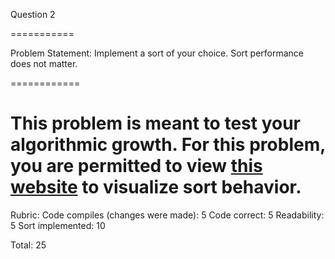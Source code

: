 Question 2

===========

Problem Statement: Implement a sort of your choice. Sort performance does not matter.

============

This problem is meant to test your algorithmic growth. For this problem, you are permitted to view [this
website](https://www.cs.usfca.edu/~galles/visualization/ComparisonSort.html) to
visualize sort behavior.
============

Rubric:
Code compiles (changes were made): 5
Code correct: 5
Readability: 5
Sort implemented: 10

Total: 25

